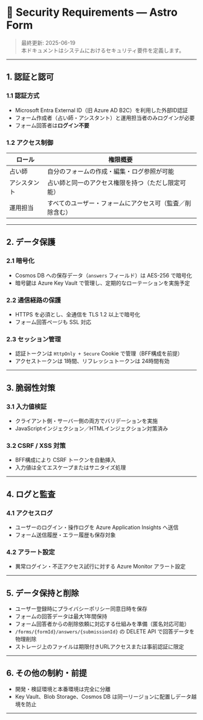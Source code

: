 # 🔐 Security Requirements — Astro Form

> 最終更新: 2025-06-19  
> 本ドキュメントはシステムにおけるセキュリティ要件を定義します。

---

## 1. 認証と認可

### 1.1 認証方式
- Microsoft Entra External ID（旧 Azure AD B2C）を利用した外部ID認証
- フォーム作成者（占い師・アシスタント）と運用担当者のみログインが必要
- フォーム回答者は**ログイン不要**

### 1.2 アクセス制御
| ロール     | 権限概要                                       |
|----------|---------------------------------------------|
| 占い師     | 自分のフォームの作成・編集・ログ参照が可能              |
| アシスタント | 占い師と同一のアクセス権限を持つ（ただし限定可能）        |
| 運用担当   | すべてのユーザー・フォームにアクセス可（監査／削除含む）   |

---

## 2. データ保護

### 2.1 暗号化
- Cosmos DB への保存データ（`answers` フィールド）は AES-256 で暗号化
- 暗号鍵は Azure Key Vault で管理し、定期的なローテーションを実施予定

### 2.2 通信経路の保護
- HTTPS を必須とし、全通信を TLS 1.2 以上で暗号化
- フォーム回答ページも SSL 対応

### 2.3 セッション管理
- 認証トークンは `HttpOnly + Secure` Cookie で管理（BFF構成を前提）
- アクセストークンは 1時間、リフレッシュトークンは 24時間有効

---

## 3. 脆弱性対策

### 3.1 入力値検証
- クライアント側・サーバー側の両方でバリデーションを実施
- JavaScriptインジェクション／HTMLインジェクション対策済み

### 3.2 CSRF / XSS 対策
- BFF構成により CSRF トークンを自動挿入
- 入力値は全てエスケープまたはサニタイズ処理

---

## 4. ログと監査

### 4.1 アクセスログ
- ユーザーのログイン・操作ログを Azure Application Insights へ送信
- フォーム送信履歴・エラー履歴も保存対象

### 4.2 アラート設定
- 異常ログイン・不正アクセス試行に対する Azure Monitor アラート設定

---

## 5. データ保持と削除

- ユーザー登録時にプライバシーポリシー同意日時を保存
- フォームの回答データは最大1年間保持
- フォーム回答者からの削除依頼に対応する仕組みを準備（匿名対応可能）
- `/forms/{formId}/answers/{submissionId}` の DELETE API で回答データを物理削除
- ストレージ上のファイルは期限付きURLアクセスまたは事前認証に限定

---

## 6. その他の制約・前提

- 開発・検証環境と本番環境は完全に分離
- Key Vault、Blob Storage、Cosmos DB は同一リージョンに配置しデータ越境を防止

---

